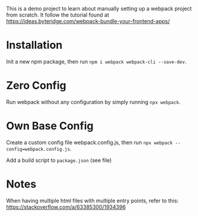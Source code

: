 This is a demo project to learn about manually setting up a webpack project from scratch. It follow the tutorial found at https://ideas.byteridge.com/webpack-bundle-your-frontend-apps/

# Installation

Init a new npm package, then run `npm i webpack webpack-cli --save-dev`.

# Zero Config

Run webpack without any configuration by simply running `npx webpack`.

# Own Base Config

Create a custom config file webpack.config.js, then run `npx webpack --config=webpack.config.js`.

Add a build script to `package.json` (see file)

# Notes

When having multiple html files with multiple entry points, refer to this: https://stackoverflow.com/a/63385300/1934396